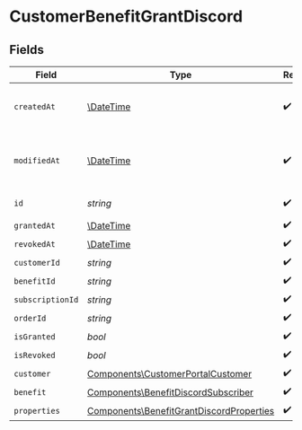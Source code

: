 # CustomerBenefitGrantDiscord


## Fields

| Field                                                                                                | Type                                                                                                 | Required                                                                                             | Description                                                                                          |
| ---------------------------------------------------------------------------------------------------- | ---------------------------------------------------------------------------------------------------- | ---------------------------------------------------------------------------------------------------- | ---------------------------------------------------------------------------------------------------- |
| `createdAt`                                                                                          | [\DateTime](https://www.php.net/manual/en/class.datetime.php)                                        | :heavy_check_mark:                                                                                   | Creation timestamp of the object.                                                                    |
| `modifiedAt`                                                                                         | [\DateTime](https://www.php.net/manual/en/class.datetime.php)                                        | :heavy_check_mark:                                                                                   | Last modification timestamp of the object.                                                           |
| `id`                                                                                                 | *string*                                                                                             | :heavy_check_mark:                                                                                   | The ID of the object.                                                                                |
| `grantedAt`                                                                                          | [\DateTime](https://www.php.net/manual/en/class.datetime.php)                                        | :heavy_check_mark:                                                                                   | N/A                                                                                                  |
| `revokedAt`                                                                                          | [\DateTime](https://www.php.net/manual/en/class.datetime.php)                                        | :heavy_check_mark:                                                                                   | N/A                                                                                                  |
| `customerId`                                                                                         | *string*                                                                                             | :heavy_check_mark:                                                                                   | N/A                                                                                                  |
| `benefitId`                                                                                          | *string*                                                                                             | :heavy_check_mark:                                                                                   | N/A                                                                                                  |
| `subscriptionId`                                                                                     | *string*                                                                                             | :heavy_check_mark:                                                                                   | N/A                                                                                                  |
| `orderId`                                                                                            | *string*                                                                                             | :heavy_check_mark:                                                                                   | N/A                                                                                                  |
| `isGranted`                                                                                          | *bool*                                                                                               | :heavy_check_mark:                                                                                   | N/A                                                                                                  |
| `isRevoked`                                                                                          | *bool*                                                                                               | :heavy_check_mark:                                                                                   | N/A                                                                                                  |
| `customer`                                                                                           | [Components\CustomerPortalCustomer](../../Models/Components/CustomerPortalCustomer.md)               | :heavy_check_mark:                                                                                   | N/A                                                                                                  |
| `benefit`                                                                                            | [Components\BenefitDiscordSubscriber](../../Models/Components/BenefitDiscordSubscriber.md)           | :heavy_check_mark:                                                                                   | N/A                                                                                                  |
| `properties`                                                                                         | [Components\BenefitGrantDiscordProperties](../../Models/Components/BenefitGrantDiscordProperties.md) | :heavy_check_mark:                                                                                   | N/A                                                                                                  |